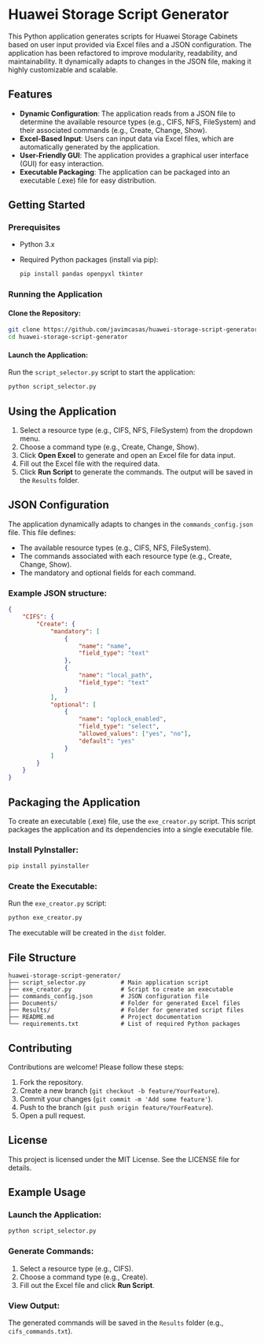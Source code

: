 # Huawei Storage Script Generator

This Python application generates scripts for Huawei Storage Cabinets based on user input provided via Excel files and a JSON configuration. The application has been refactored to improve modularity, readability, and maintainability. It dynamically adapts to changes in the JSON file, making it highly customizable and scalable.

## Features

- **Dynamic Configuration**: The application reads from a JSON file to determine the available resource types (e.g., CIFS, NFS, FileSystem) and their associated commands (e.g., Create, Change, Show).
- **Excel-Based Input**: Users can input data via Excel files, which are automatically generated by the application.
- **User-Friendly GUI**: The application provides a graphical user interface (GUI) for easy interaction.
- **Executable Packaging**: The application can be packaged into an executable (.exe) file for easy distribution.

## Getting Started

### Prerequisites

- Python 3.x
- Required Python packages (install via pip):

  ```bash
  pip install pandas openpyxl tkinter
  ```

### Running the Application

#### Clone the Repository:

```bash
git clone https://github.com/javimcasas/huawei-storage-script-generator.git
cd huawei-storage-script-generator
```

#### Launch the Application:
Run the `script_selector.py` script to start the application:

```bash
python script_selector.py
```

## Using the Application

1. Select a resource type (e.g., CIFS, NFS, FileSystem) from the dropdown menu.
2. Choose a command type (e.g., Create, Change, Show).
3. Click **Open Excel** to generate and open an Excel file for data input.
4. Fill out the Excel file with the required data.
5. Click **Run Script** to generate the commands. The output will be saved in the `Results` folder.

## JSON Configuration

The application dynamically adapts to changes in the `commands_config.json` file. This file defines:

- The available resource types (e.g., CIFS, NFS, FileSystem).
- The commands associated with each resource type (e.g., Create, Change, Show).
- The mandatory and optional fields for each command.

### Example JSON structure:

```json
{
    "CIFS": {
        "Create": {
            "mandatory": [
                {
                    "name": "name",
                    "field_type": "text"
                },
                {
                    "name": "local_path",
                    "field_type": "text"
                }
            ],
            "optional": [
                {
                    "name": "oplock_enabled",
                    "field_type": "select",
                    "allowed_values": ["yes", "no"],
                    "default": "yes"
                }
            ]
        }
    }
}
```

## Packaging the Application

To create an executable (.exe) file, use the `exe_creator.py` script. This script packages the application and its dependencies into a single executable file.

### Install PyInstaller:

```bash
pip install pyinstaller
```

### Create the Executable:
Run the `exe_creator.py` script:

```bash
python exe_creator.py
```

The executable will be created in the `dist` folder.

## File Structure

```
huawei-storage-script-generator/
├── script_selector.py          # Main application script
├── exe_creator.py              # Script to create an executable
├── commands_config.json        # JSON configuration file
├── Documents/                  # Folder for generated Excel files
├── Results/                    # Folder for generated script files
├── README.md                   # Project documentation
└── requirements.txt            # List of required Python packages
```

## Contributing

Contributions are welcome! Please follow these steps:

1. Fork the repository.
2. Create a new branch (`git checkout -b feature/YourFeature`).
3. Commit your changes (`git commit -m 'Add some feature'`).
4. Push to the branch (`git push origin feature/YourFeature`).
5. Open a pull request.

## License

This project is licensed under the MIT License. See the LICENSE file for details.

## Example Usage

### Launch the Application:

```bash
python script_selector.py
```

### Generate Commands:

1. Select a resource type (e.g., CIFS).
2. Choose a command type (e.g., Create).
3. Fill out the Excel file and click **Run Script**.

### View Output:
The generated commands will be saved in the `Results` folder (e.g., `cifs_commands.txt`).
